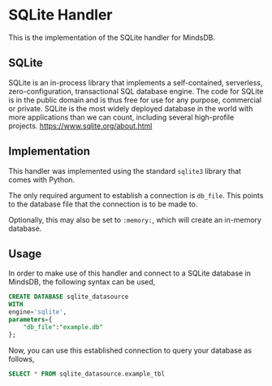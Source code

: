 # SQLite Handler

This is the implementation of the SQLite handler for MindsDB.

## SQLite
SQLite is an in-process library that implements a self-contained, serverless, zero-configuration, transactional SQL database engine. The code for SQLite is in the public domain and is thus free for use for any purpose, commercial or private. SQLite is the most widely deployed database in the world with more applications than we can count, including several high-profile projects.
https://www.sqlite.org/about.html

## Implementation
This handler was implemented using the standard `sqlite3` library that comes with Python.

The only required argument to establish a connection is `db_file`. This points to the database file that the connection is to be made to.

Optionally, this may also be set to `:memory:`, which will create an in-memory database.

## Usage
In order to make use of this handler and connect to a SQLite database in MindsDB, the following syntax can be used,
~~~~sql
CREATE DATABASE sqlite_datasource
WITH
engine='sqlite',
parameters={
    "db_file":"example.db"
};
~~~~

Now, you can use this established connection to query your database as follows,
~~~~sql
SELECT * FROM sqlite_datasource.example_tbl
~~~~
